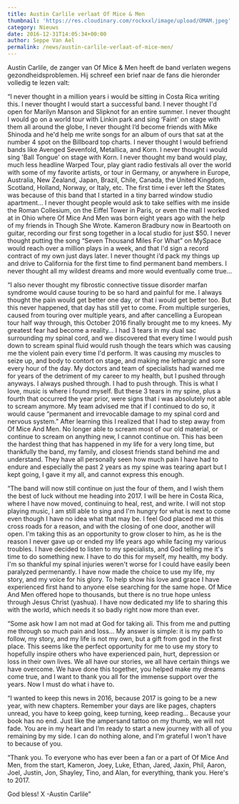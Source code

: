 ```yaml
---
title: Austin Carlile verlaat Of Mice & Men
thumbnail: 'https://res.cloudinary.com/rockxxl/image/upload/OMAM.jpeg'
category: Nieuws
date: 2016-12-31T14:05:34+00:00
author: Seppe Van Ael
permalink: /news/austin-carlile-verlaat-of-mice-men/
---
```

Austin Carlile, de zanger van Of Mice & Men heeft de band verlaten wegens gezondheidsproblemen. Hij schreef een brief naar de fans die hieronder volledig te lezen valt:

“I never thought in a million years i would be sitting in Costa Rica writing this. I never thought I would start a successful band. I never thought I'd open for Marilyn Manson and Slipknot for an entire summer. I never thought I would go on a world tour with Linkin park and sing ‘Faint' on stage with them all around the globe, I never thought I‘d become friends with Mike Shinoda and he'd help me write songs for an album of ours that sat at the number 4 spot on the Billboard top charts. I never thought I would befriend bands like Avenged Sevenfold, Metallica, and Korn. I never thought i would sing 'Ball Tongue' on stage with Korn. I never thought my band would play, much less headline Warped Tour, play giant radio festivals all over the world with some of my favorite artists, or tour in Germany, or anywhere in Europe, Australia, New Zealand, Japan, Brazil, Chile, Canada, the United Kingdom, Scotland, Holland, Norway, or Italy, etc. The first time i ever left the States was because of this band that I started in a tiny barred window studio apartment… I never thought people would ask to take selfies with me inside the Roman Collesium, on the Eiffel Tower in Paris, or even the mall I worked at in Ohio where Of Mice And Men was born eight years ago with the help of my friends in Though She Wrote. Kameron Bradbury now in Beartooth on guitar, recording our first song together in a local studio for just $50. I never thought putting the song “Seven Thousand Miles For What” on MySpace would reach over a million plays in a week, and that I'd sign a record contract of my own just days later. I never thought i‘d pack my things up and drive to California for the first time to find permanent band members. I never thought all my wildest dreams and more would eventually come true…</p> 

“I also never thought my fibrostic connective tissue disorder marfan syndrome would cause touring to be so hard and painful for me. I always thought the pain would get better one day, or that i would get better too. But this never happened, that day has still yet to come. From multiple surgeries, caused from touring over multiple years, and after cancelling a European tour half way through, this October 2016 finally brought me to my knees. My greatest fear had become a reality… I had 3 tears in my dual sac surrounding my spinal cord, and we discovered that every time I would push down to scream spinal fluid would rush though the tears which was causing me the violent pain every time I'd perform. It was causing my muscles to seize up, and body to contort on stage, and making me lethargic and sore every hour of the day. My doctors and team of specialists had warned me for years of the detriment of my career to my health, but I pushed through anyways. I always pushed through. I had to push through. This is what I love, music is where i found myself. But these 3 tears in my spine, plus a fourth that occurred the year prior, were signs that i was absolutely not able to scream anymore. My team advised me that if I continued to do so, it would cause “permanent and irrevocable damage to my spinal cord and nervous system.” After learning this I realized that I had to step away from Of Mice And Men. No longer able to scream most of our old material, or continue to scream on anything new, I cannot continue on. This has been the hardest thing that has happened in my life for a very long time, but thankfully the band, my family, and closest friends stand behind me and understand. They have all personally seen how much pain I have had to endure and especially the past 2 years as my spine was tearing apart but I kept going, I gave it my all, and cannot express this enough.

“The band will now still continue on just the four of them, and I wish them the best of luck without me heading into 2017. I will be here in Costa Rica, where I have now moved, continuing to heal, rest, and write. I will not stop playing music, I am still able to sing and I'm hungry for what is next to come even though I have no idea what that may be. I feel God placed me at this cross roads for a reason, and with the closing of one door, another will open. I'm taking this as an opportunity to grow closer to him, as he is the reason I never gave up or ended my life years ago while facing my various troubles. I have decided to listen to my specialists, and God telling me it's time to do something new. I have to do this for myself, my health, my body. I'm so thankful my spinal injuries weren't worse for I could have easily been paralyzed permenantly. I have now made the choice to use my life, my story, and my voice for his glory. To help show his love and grace I have experienced first hand to anyone else searching for the same hope. Of Mice And Men offered hope to thousands, but there is no true hope unless through Jesus Christ (yashua). I have now dedicated my life to sharing this with the world, which needs it so badly right now more than ever.

“Some ask how I am not mad at God for taking ali. This from me and putting me through so much pain and loss… My answer is simple: it is my path to follow, my story, and my life is not my own, but a gift from god in the first place. This seems like the perfect opportunity for me to use my story to hopefully inspire others who have experienced pain, hurt, depression or loss in their own lives. We all have our stories, we all have certain things we have overcome. We have done this together, you helped make my dreams come true, and I want to thank you all for the immense support over the years. Now I must do what i have to.

“I wanted to keep this news in 2016, because 2017 is going to be a new year, with new chapters. Remember your days are like pages, chapters unread, you have to keep going, keep turning, keep reading… Because your book has no end. Just like the ampersand tattoo on my thumb, we will not fade. You are in my heart and I‘m ready to start a new journey with all of you remaining by my side. I can do nothing alone, and I'm grateful I won't have to because of you.

“Thank you. To everyone who has ever been a fan or a part of Of Mice And Men, from the start, Kameron, Joey, Luke, Ethan, Jared, Jaxin, Phil, Aaron, Joel, Justin, Jon, Shayley, Tino, and Alan, for everything, thank you. Here's to 2017.

God bless! X -Austin Carlile”
